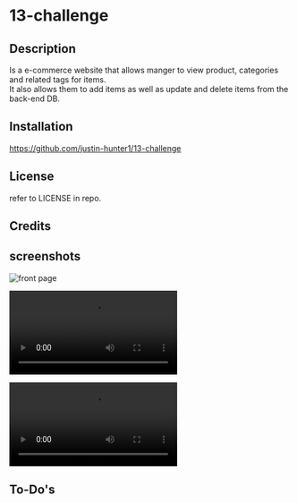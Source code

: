 # 13-challenge

## Description

Is a e-commerce website that allows manger to view product, categories and related tags for items.  
It also allows them to add items as well as update and delete items from the back-end DB.


## Installation

https://github.com/justin-hunter1/13-challenge


## License

refer to LICENSE in repo.


## Credits


## screenshots

![front page](assets/home.png)

![video Get Request](assets/get-request.webm)

![video Post Request](assets/post-request.webm)



## To-Do's
